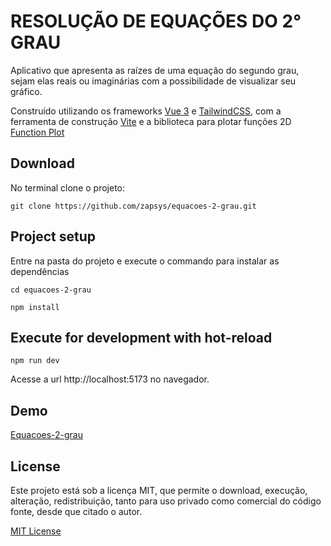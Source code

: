 # RESOLUÇÃO DE EQUAÇÕES DO 2° GRAU
Aplicativo que apresenta as raízes de uma equação do segundo grau, sejam elas reais ou imaginárias com a possibilidade de visualizar seu gráfico.

Construído utilizando os frameworks [Vue 3](https://vuejs.org/guide/introduction.html) e [TailwindCSS](https://tailwindcss.com), com a ferramenta de construção [Vite](https://vitejs.dev/) e a biblioteca para plotar funções 2D [Function Plot](https://mauriciopoppe.github.io/function-plot/)

## Download
No terminal clone o projeto:
```
git clone https://github.com/zapsys/equacoes-2-grau.git
```

## Project setup
Entre na pasta do projeto e execute o commando para instalar as dependências
```
cd equacoes-2-grau
```
```
npm install
```

## Execute for development with hot-reload
```
npm run dev
```
Acesse a url http://localhost:5173 no navegador.

## Demo
[Equacoes-2-grau](https://equacoes-2-grau.onrender.com/)

## License
Este projeto está sob a licença MIT, que permite o download, execução, alteração, redistribuição, tanto para uso privado como comercial do código fonte, desde que citado o autor. 

[MIT License](LICENSE.md)
